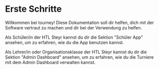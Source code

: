 # Erste Schritte

Willkommen bei tourney!
Diese Dokumentation soll dir helfen, dich mit der Software vertraut zu machen und dir bei der Verwendung zu helfen.

Als Schüler/in der HTL Steyr kannst du dir die Sektion "Schüler App" ansehen, um zu erfahren, wie du die App benutzen kannst.

Als Lehrer/in oder Organisationsklasse der HTL Steyr kannst du dir die Sektion "Admin Dashboard" ansehen, um zu erfahren, wie du die Turniere mit dem Admin Dashboard verwalten kannst.

<style>
.dark {
  --vp-c-gutter: #28282d;
}
</style>
